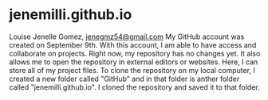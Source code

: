 # jenemilli.github.io
Louise Jenelle Gomez, jenegmz54@gmail.com
My GitHub account was created on September 9th. With this account, I am able to have access and collaborate on projects.
Right now, my repository has no changes yet. It also allows me to open the repository in external editors or websites. Here, I can store all of my project files. 
To clone the repository on my local computer, I created a new folder called "GitHub" and in that folder is anther folder called "jenemilli.github.io". I cloned the repository and saved it to that folder. 
